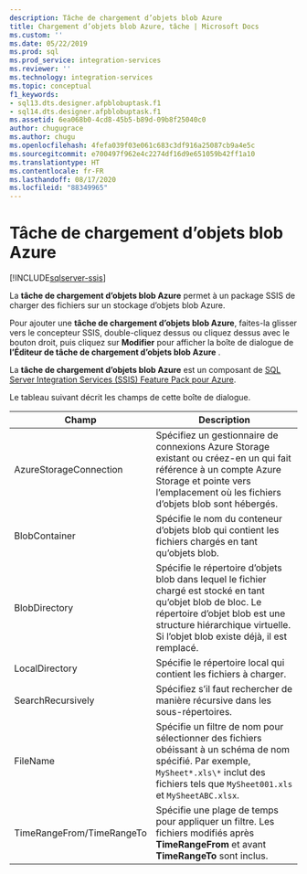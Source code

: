 ```yaml
---
description: Tâche de chargement d’objets blob Azure
title: Chargement d’objets blob Azure, tâche | Microsoft Docs
ms.custom: ''
ms.date: 05/22/2019
ms.prod: sql
ms.prod_service: integration-services
ms.reviewer: ''
ms.technology: integration-services
ms.topic: conceptual
f1_keywords:
- sql13.dts.designer.afpblobuptask.f1
- sql14.dts.designer.afpblobuptask.f1
ms.assetid: 6ea068b0-4cd8-45b5-b89d-09b8f25040c0
author: chugugrace
ms.author: chugu
ms.openlocfilehash: 4fefa039f03e061c683c3df916a25087cb9a4e5c
ms.sourcegitcommit: e700497f962e4c2274df16d9e651059b42ff1a10
ms.translationtype: HT
ms.contentlocale: fr-FR
ms.lasthandoff: 08/17/2020
ms.locfileid: "88349965"
---
```

# <a name="azure-blob-upload-task"></a>Tâche de chargement d’objets blob Azure

[!INCLUDE[sqlserver-ssis](../../includes/applies-to-version/sqlserver-ssis.md)]


La **tâche de chargement d’objets blob Azure** permet à un package SSIS de charger des fichiers sur un stockage d’objets blob Azure.
    
Pour ajouter une **tâche de chargement d’objets blob Azure**, faites-la glisser vers le concepteur SSIS, double-cliquez dessus ou cliquez dessus avec le bouton droit, puis cliquez sur **Modifier** pour afficher la boîte de dialogue de **l’Éditeur de tâche de chargement d’objets blob Azure** .  
  
 La **tâche de chargement d’objets blob Azure** est un composant de [SQL Server Integration Services (SSIS) Feature Pack pour Azure](../../integration-services/azure-feature-pack-for-integration-services-ssis.md).
  
 Le tableau suivant décrit les champs de cette boîte de dialogue.  

|**Champ**|**Description**|  
|---|---|  
|AzureStorageConnection|Spécifiez un gestionnaire de connexions Azure Storage existant ou créez-en un qui fait référence à un compte Azure Storage et pointe vers l’emplacement où les fichiers d’objets blob sont hébergés.|  
|BlobContainer|Spécifie le nom du conteneur d’objets blob qui contient les fichiers chargés en tant qu’objets blob.|  
|BlobDirectory|Spécifie le répertoire d’objets blob dans lequel le fichier chargé est stocké en tant qu’objet blob de bloc. Le répertoire d’objet blob est une structure hiérarchique virtuelle. Si l’objet blob existe déjà, il est remplacé.|  
|LocalDirectory|Spécifie le répertoire local qui contient les fichiers à charger.|  
|SearchRecursively|Spécifiez s’il faut rechercher de manière récursive dans les sous-répertoires.|  
|FileName|Spécifie un filtre de nom pour sélectionner des fichiers obéissant à un schéma de nom spécifié. Par exemple, `MySheet*.xls\*` inclut des fichiers tels que `MySheet001.xls` et `MySheetABC.xlsx`.|  
|TimeRangeFrom/TimeRangeTo|Spécifie une plage de temps pour appliquer un filtre. Les fichiers modifiés après **TimeRangeFrom** et avant **TimeRangeTo** sont inclus.|  
